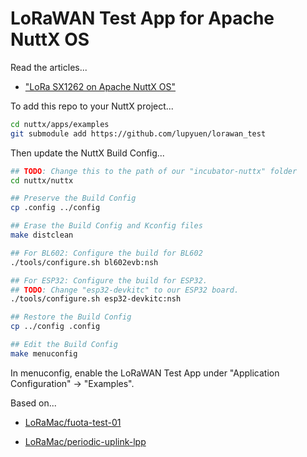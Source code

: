 # LoRaWAN Test App for Apache NuttX OS

Read the articles...

-   ["LoRa SX1262 on Apache NuttX OS"](https://lupyuen.github.io/articles/sx1262)

To add this repo to your NuttX project...

```bash
cd nuttx/apps/examples
git submodule add https://github.com/lupyuen/lorawan_test
```

Then update the NuttX Build Config...

```bash
## TODO: Change this to the path of our "incubator-nuttx" folder
cd nuttx/nuttx

## Preserve the Build Config
cp .config ../config

## Erase the Build Config and Kconfig files
make distclean

## For BL602: Configure the build for BL602
./tools/configure.sh bl602evb:nsh

## For ESP32: Configure the build for ESP32.
## TODO: Change "esp32-devkitc" to our ESP32 board.
./tools/configure.sh esp32-devkitc:nsh

## Restore the Build Config
cp ../config .config

## Edit the Build Config
make menuconfig 
```

In menuconfig, enable the LoRaWAN Test App under "Application Configuration" → "Examples".

Based on...

-   [LoRaMac/fuota-test-01](https://github.com/lupyuen/LoRaMac-node-nuttx/blob/master/src/apps/LoRaMac/fuota-test-01/B-L072Z-LRWAN1)

-   [LoRaMac/periodic-uplink-lpp](https://github.com/lupyuen/LoRaMac-node-nuttx/blob/master/src/apps/LoRaMac/periodic-uplink-lpp/B-L072Z-LRWAN1)
